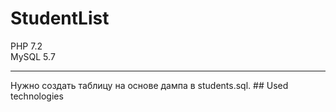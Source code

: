 # StudentList
PHP 7.2<br>
MySQL 5.7
<hr>
Нужно создать таблицу на основе дампа в students.sql.
## Used technologies
